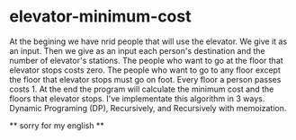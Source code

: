 # elevator-minimum-cost
At the begining we have nrid people that  will use the elevator. We give it as an input. 
Then we give as an input  each  person's destination  and the  number of   elevator's stations. 
The people who want to go at the floor that elevator stops costs zero.
The people who want to go to any floor except the floor that elevator stops must go on foot.
Every floor a person passes costs 1.
At the end the program will calculate the minimum cost and the floors that elevator stops.
I've  implementate this algorithm in 3 ways. Dynamic Programing (DP), Recursively, and Recursively with memoization.


** sorry for my english **
